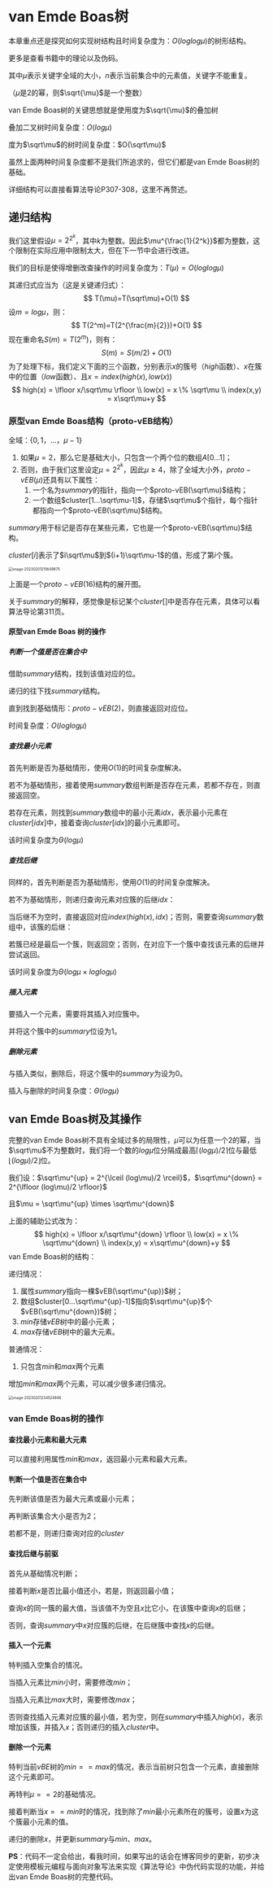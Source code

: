 # van Emde Boas树

本章重点还是探究如何实现树结构且时间复杂度为：$O(loglog\mu)$的树形结构。

更多是查看书籍中的理论以及伪码。

其中$\mu$表示关键字全域的大小，$n$表示当前集合中的元素值，关键字不能重复。

（$\mu$是2的幂，则$\sqrt{\mu}$是一个整数）

van Emde Boas树的关键思想就是使用度为$\sqrt{\mu}$的叠加树

叠加二叉树时间复杂度：$O(log\mu)$

度为$\sqrt\mu$的树时间复杂度：$O(\sqrt\mu)$

虽然上面两种时间复杂度都不是我们所追求的，但它们都是van Emde Boas树的基础。

详细结构可以直接看算法导论P307-308，这里不再赘述。

## 递归结构

我们这里假设$\mu=2^{2^k}$，其中$k$为整数。因此$\mu^{\frac{1}{2^k}}$都为整数，这个限制在实际应用中限制太大，但在下一节中会进行改进。

我们的目标是使得增删改查操作的时间复杂度为：$T(\mu)=O(loglog\mu)$

其递归式应当为（这是关键递归式）：
$$
T(\mu)=T(\sqrt\mu)+O(1)
$$
设$m=log\mu$，则：
$$
T(2^m)=T(2^{\frac{m}{2}})+O(1)
$$
现在重命名$S(m)=T(2^m)$，则有：
$$
S(m)=S(m/2)+O(1)
$$
为了处理下标，我们定义下面的三个函数，分别表示$x$的簇号（$high$函数）、$x$在簇中的位置（$low$函数）、且$x=index(high(x),low(x))$
$$
high(x) = \lfloor x/\sqrt\mu \rfloor
\\
low(x) = x \% \sqrt\mu
\\
index(x,y) = x\sqrt\mu+y
$$

### 原型van Emde Boas结构（proto-vEB结构）

全域：{$0,1，…，\mu-1$}

1. 如果$\mu=2$，那么它是基础大小，只包含一个两个位的数组$A[0…1]$；
2. 否则，由于我们这里设定$\mu=2^{2^k}$，因此$\mu \ge 4$，除了全域大小外，$proto-vEB(\mu)$还具有以下属性：
   1. 一个名为$summary$的指针，指向一个$proto-vEB(\sqrt\mu)$结构；
   2. 一个数组$cluster[1…\sqrt\mu-1]$，存储$\sqrt\mu$个指针，每个指针都指向一个$proto-vEB(\sqrt\mu)$结构。

$summary$用于标记是否存在某些元素，它也是一个$proto-vEB(\sqrt\mu)$结构。

$cluster[i]$表示了$i\sqrt\mu$到$(i+1)\sqrt\mu-1$的值，形成了第$i$个簇。

<img src="van Emde Boas树(第二十章)/image-20230201215649875.png" alt="image-20230201215649875" style="zoom:50%;" />

上面是一个$proto-vEB(16)$结构的展开图。

关于$summary$的解释，感觉像是标记某个$cluster[]$中是否存在元素，具体可以看算法导论第311页。

#### 原型van Emde Boas 树的操作

##### 判断一个值是否在集合中

借助$summary$结构，找到该值对应的位。

递归的往下找$summary$结构。

直到找到基础情形：$proto-vEB(2)$，则直接返回对应位。

时间复杂度：$O(loglog\mu)$

##### 查找最小元素

首先判断是否为基础情形，使用$O(1)$的时间复杂度解决。

若不为基础情形，接着使用$summary$数组判断是否存在元素，若都不存在，则直接返回空。

若存在元素，则找到$summary$数组中的最小元素$idx$，表示最小元素在$cluster[idx]$中，接着查询$cluster[idx]$的最小元素即可。

该时间复杂度为$\Theta(log\mu)$

##### 查找后继

同样的，首先判断是否为基础情形，使用$O(1)$的时间复杂度解决。

若不为基础情形，则递归查询元素对应簇的后继$idx$：

当后继不为空时，直接返回对应$index(high(x),idx)$；否则，需要查询$summary$数组中，该簇的后继：

若簇已经是最后一个簇，则返回空；否则，在对应下一个簇中查找该元素的后继并尝试返回。

该时间复杂度为$\Theta(log\mu \times loglog\mu)$

##### 插入元素

要插入一个元素，需要将其插入对应簇中。

并将这个簇中的$summary$位设为$1$。

##### 删除元素

与插入类似，删除后，将这个簇中的$summary$为设为$0$。

插入与删除的时间复杂度：$\Theta(log\mu)$

## van Emde Boas树及其操作

完整的van Emde Boas树不具有全域过多的局限性，$\mu$可以为任意一个$2$的幂，当$\sqrt\mu$不为整数时，我们将一个数的$log\mu$位分隔成最高$\lceil (log\mu)/2 \rceil$位与最低$\lfloor (log\mu)/2 \rfloor$位。

我们设：$\sqrt\mu^{up} = 2^{\lceil (log\mu)/2 \rceil}$，$\sqrt\mu^{down} = 2^{\lfloor (log\mu)/2 \rfloor}$

且$\mu = \sqrt\mu^{up} \times \sqrt\mu^{down}$

上面的辅助公式改为：
$$
high(x) = \lfloor x/\sqrt\mu^{down} \rfloor
\\
low(x) = x \% \sqrt\mu^{down}
\\
index(x,y) = x\sqrt\mu^{down}+y
$$
van Emde Boas树的结构：

递归情况：

1. 属性$summary$指向一棵$vEB(\sqrt\mu^{up})$树；
2. 数组$cluster[0…\sqrt\mu^{up}-1]$指向$\sqrt\mu^{up}$个$vEB(\sqrt\mu^{down})$树；
3. $min$存储$vEB$树中的最小元素；
4. $max$存储$vEB$树中的最大元素。

普通情况：

1. 只包含$min$和$max$两个元素

增加$min$和$max$两个元素，可以减少很多递归情况。

<img src="van Emde Boas树(第二十章)/image-20230201234524946.png" alt="image-20230201234524946" style="zoom:50%;" />

### van Emde Boas树的操作

#### 查找最小元素和最大元素

可以直接利用属性$min$和$max$，返回最小元素和最大元素。

#### 判断一个值是否在集合中

先判断该值是否为最大元素或最小元素；

再判断该集合大小是否为2；

若都不是，则递归查询对应的$cluster$

#### 查找后继与前驱

首先从基础情况判断；

接着判断$x$是否比最小值还小，若是，则返回最小值；

查询$x$的同一簇的最大值，当该值不为空且$x$比它小，在该簇中查询$x$的后继；

否则，查询$summary$中$x$对应簇的后继，在后继簇中查找$x$的后继。

#### 插入一个元素

特判插入空集合的情况。

当插入元素比$min$小时，需要修改$min$；

当插入元素比$max$大时，需要修改$max$；

否则查找插入元素对应簇的最小值，若为空，则在$summary$中插入$high(x)$，表示增加该簇，并插入$x$；否则递归的插入$cluster$中。

#### 删除一个元素

特判当前$vBE$树的$min==max$的情况，表示当前树只包含一个元素，直接删除这个元素即可。

再特判$\mu==2$的基础情况。

接着判断当$x==min$时的情况，找到除了$min$最小元素所在的簇号，设置$x$为这个簇最小元素的值。

递归的删除$x$，并更新$summary$与$min$、$max$。



**PS**：代码不一定会给出，看我时间，如果写出的话会在博客同步的更新，初步决定使用模板元编程与面向对象写法来实现《算法导论》中伪代码实现的功能，并给出van Emde Boas树的完整代码。
